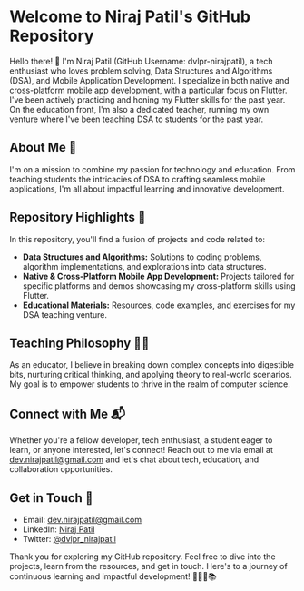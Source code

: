 <h1>Welcome to Niraj Patil's GitHub Repository</h1> 



Hello there! 👋 I'm Niraj Patil (GitHub Username: dvlpr-nirajpatil), a tech enthusiast who loves problem solving, Data Structures and Algorithms (DSA), and Mobile Application Development. I specialize in both native and cross-platform mobile app development, with a particular focus on Flutter. I've been actively practicing and honing my Flutter skills for the past year. On the education front, I'm also a dedicated teacher, running my own venture where I've been teaching DSA to students for the past year.

## About Me 🚀

I'm on a mission to combine my passion for technology and education. From teaching students the intricacies of DSA to crafting seamless mobile applications, I'm all about impactful learning and innovative development.

## Repository Highlights 🌟

In this repository, you'll find a fusion of projects and code related to:

- **Data Structures and Algorithms:** Solutions to coding problems, algorithm implementations, and explorations into data structures.
- **Native & Cross-Platform Mobile App Development:** Projects tailored for specific platforms and demos showcasing my cross-platform skills using Flutter.
- **Educational Materials:** Resources, code examples, and exercises for my DSA teaching venture.

## Teaching Philosophy 👨‍🏫

As an educator, I believe in breaking down complex concepts into digestible bits, nurturing critical thinking, and applying theory to real-world scenarios. My goal is to empower students to thrive in the realm of computer science.

## Connect with Me 📬

Whether you're a fellow developer, tech enthusiast, a student eager to learn, or anyone interested, let's connect! Reach out to me via email at [dev.nirajpatil@gmail.com](mailto:dev.nirajpatil@gmail.com) and let's chat about tech, education, and collaboration opportunities.

## Get in Touch 📱

- Email: [dev.nirajpatil@gmail.com](mailto:dev.nirajpatil@gmail.com)
- LinkedIn: [Niraj Patil](https://www.linkedin.com/in/your-linkedin-profile/)
- Twitter: [@dvlpr_nirajpatil](https://twitter.com/your-twitter-handle)

Thank you for exploring my GitHub repository. Feel free to dive into the projects, learn from the resources, and get in touch. Here's to a journey of continuous learning and impactful development! 🌈👨‍💻📚

